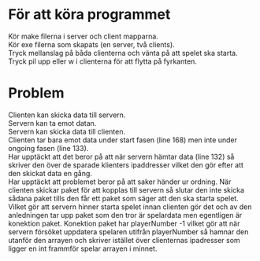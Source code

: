 # För att köra programmet  
Kör make filerna i server och client mapparna.  
Kör exe filerna som skapats (en server, två clients).  
Tryck mellanslag på båda clienterna och vänta på att spelet ska starta.  
Tryck pil upp eller w i clienterna för att flytta på fyrkanten.  

# Problem
Clienten kan skicka data till servern.  
Servern kan ta emot datan.  
Servern kan skicka data till clienten.  
Clienten tar bara emot data under start fasen (line 168) men inte under ongoing fasen (line 133).  
Har upptäckt att det beror på att när servern hämtar data (line 132) så skriver den över de sparade klienters ipaddresser vilket den gör efter att den skickat data en gång.  
Har upptäckt att problemet beror på att saker händer ur ordning. När clienten skickar paket för att kopplas till servern så slutar den inte skicka sådana paket tills den får ett paket som säger att den ska starta spelet. Vilket gör att servern hinner starta spelet innan clienten gör det och av den anledningen tar upp paket som den tror är spelardata men egentligen är konektion paket. Konektion paket har playerNumber -1 vilket gör att när servern försöket uppdatera spelaren utifrån playerNumber så hamnar den utanför den arrayen och skriver istället över clienternas ipadresser som ligger en int frammför spelar arrayen i minnet.   
